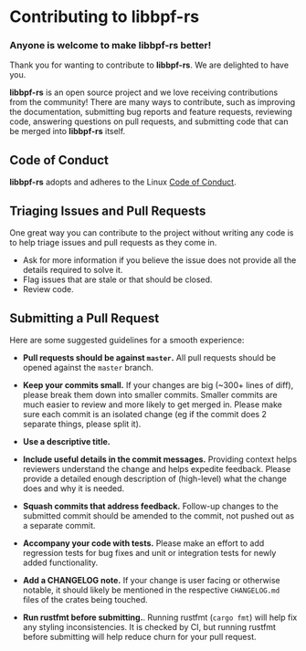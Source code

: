 # Contributing to **libbpf-rs**

### Anyone is welcome to make **libbpf-rs** better!

Thank you for wanting to contribute to **libbpf-rs**. We are delighted to have you.

**libbpf-rs** is an open source project and we love receiving contributions from the
community! There are many ways to contribute, such as improving the
documentation, submitting bug reports and feature requests, reviewing code,
answering questions on pull requests, and submitting code that can be merged into
**libbpf-rs** itself.

## Code of Conduct

**libbpf-rs** adopts and adheres to the Linux [Code of
Conduct](https://www.kernel.org/doc/html/latest/process/code-of-conduct.html).

## Triaging Issues and Pull Requests

One great way you can contribute to the project without writing any code is to
help triage issues and pull requests as they come in.

- Ask for more information if you believe the issue does not provide all the
  details required to solve it.
- Flag issues that are stale or that should be closed.
- Review code.

## Submitting a Pull Request

Here are some suggested guidelines for a smooth experience:

- **Pull requests should be against `master`.**
All pull requests should be opened against the `master` branch.

- **Keep your commits small.**
If your changes are big (~300+ lines of diff), please break them down into
smaller commits. Smaller commits are much easier to review and more likely
to get merged in. Please make sure each commit is an isolated change (eg if
the commit does 2 separate things, please split it).

- **Use a descriptive title.**

- **Include useful details in the commit messages.**
Providing context helps reviewers understand the change and helps expedite
feedback. Please provide a detailed enough description of (high-level) what
the change does and why it is needed.

- **Squash commits that address feedback.**
Follow-up changes to the submitted commit should be amended to the commit,
not pushed out as a separate commit.

- **Accompany your code with tests.**
Please make an effort to add regression tests for bug fixes and unit or
integration tests for newly added functionality.

- **Add a CHANGELOG note.**
If your change is user facing or otherwise notable, it should likely be
mentioned in the respective `CHANGELOG.md` files of the crates being
touched.

- **Run rustfmt before submitting.**.
Running rustfmt (`cargo fmt`) will help fix any styling inconsistencies.
It is checked by CI, but running rustfmt before submitting will help reduce
churn for your pull request.
